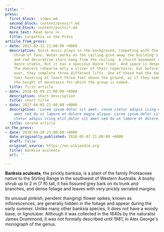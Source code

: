```yaml
---
title: ''
press:
  first_block: _index.md
  second_block: content/press/*.md
  third_block: content/posts/*.md
  more_text: Read more >>
  title: Carpathia in the Press
article_from_press:
- date: 2017-03-31 21:00:00 +0000
  description: Quick music plays in the background, competing with the persistent
    thrum of fans. Water marks on the ceiling give away the building's age, and green
    and red decorative stars hang from the ceiling. A church basement may not an ideal
    dance studio, but it has a spacious dance floor. And space is desperately needed.
    The dancers rehearse only a sliver of their repertoire, but before the night is
    over, they complete three different lifts. One of those had the dancers' pointed
    toes hovering at least three feet above the ground, as if they aimed to imitate
    the height of mountains for which the group is named.
  title: first article
- date: 2018-05-09 21:00:00 +0000
  description: short description
  title: short title
- date: 2017-04-05 21:00:00 +0000
  description: 'Lorem ipsum dolor sit amet, conse ctetur adipis icing elit,dolor sit
    amet sed do ut labore et dolore magna aliqua. Lorem ipsum dolor sit amet, conse
    ctetur adipis icing elit,dolor sit amet sed do ut labore et dolore magna aliqua. '
  title: second article
in_the_press:
- date: 2018-04-30 21:00:00 +0000
  date_originally_published: 2018-05-07 21:00:00 +0000
  draft: false
  original_source: https://en.wikipedia.org
  title: Banksia aculeata
  url: ''

---
```

**Banksia aculeata**, the prickly banksia, is a plant of the family Proteaceae native to the Stirling Range in the southwest of Western Australia. A bushy shrub up to 2 m (7 ft) tall, it has fissured grey bark on its trunk and branches, and dense foliage and leaves with very prickly serrated margins.

Its unusual pinkish, pendent (hanging) flower spikes, known as inflorescences, are generally hidden in the foliage and appear during the early summer. Unlike many other banksia species, it does not have a woody base, or lignotuber. Although it was collected in the 1840s by the naturalist James Drummond, it was not formally described until 1981, in Alex George's monograph of the genus.